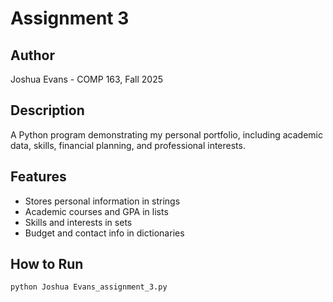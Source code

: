 # Assignment 3

## Author
Joshua Evans - COMP 163, Fall 2025

## Description
A Python program demonstrating my personal portfolio, including academic data, skills, financial planning, and professional interests.

## Features
- Stores personal information in strings
- Academic courses and GPA in lists
- Skills and interests in sets
- Budget and contact info in dictionaries

## How to Run
```bash
python Joshua Evans_assignment_3.py
